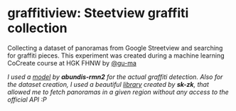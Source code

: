 # graffitiview: Steetview graffiti collection
Collecting a dataset of panoramas from Google Streetview and searching for graffiti pieces.
This experiment was created during a machine learning CoCreate course at HGK FHNW by [@gu-ma](https://github.com/gu-ma)


*I used a [model](https://github.com/abundis-rmn2/graffiti_detection_OD_TF) by **abundis-rmn2** for the actual graffiti detection.* *Also for the dataset creation, I used a beautiful [library](https://github.com/sk-zk/streetlevel) created by **sk-zk**, that allowed me to fetch panoramas in a given region without any access to the official API :P*
